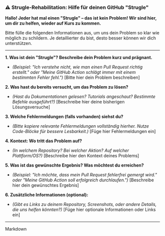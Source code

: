 ### ⚠️ Strugle-Rehabilitation: Hilfe für deinen GitHub "Strugle"

**Hallo! Jeder hat mal einen "Strugle" – das ist kein Problem! Wir sind hier, um dir zu helfen, wieder auf Kurs zu kommen.**

Bitte fülle die folgenden Informationen aus, um uns dein Problem so klar wie möglich zu schildern. Je detaillierter du bist, desto besser können wir dich unterstützen.

---

**1. Was ist dein "Strugle"? Beschreibe dein Problem kurz und prägnant.**
* *(Beispiel: "Ich verstehe nicht, wie man einen Pull Request richtig erstellt." oder "Meine GitHub Action schlägt immer mit einem bestimmten Fehler fehl.")*
[Bitte hier dein Problem beschreiben]

**2. Was hast du bereits versucht, um das Problem zu lösen?**
* *(Hast du Dokumentationen gelesen? Tutorials angeschaut? Bestimmte Befehle ausgeführt?)*
[Beschreibe hier deine bisherigen Lösungsversuche]

**3. Welche Fehlermeldungen (falls vorhanden) siehst du?**
* *(Bitte kopiere relevante Fehlermeldungen vollständig hierher. Nutze Code-Blöcke für bessere Lesbarkeit.)*
[Füge hier Fehlermeldungen ein]


**4. Kontext: Wo tritt das Problem auf?**
* *(In welchem Repository? Bei welcher Aktion? Auf welcher Plattform/OS?)*
[Beschreibe hier den Kontext deines Problems]

**5. Was ist das gewünschte Ergebnis? Was möchtest du erreichen?**
* *(Beispiel: "Ich möchte, dass mein Pull Request fehlerfrei gemergt wird." oder "Meine GitHub Action soll erfolgreich durchlaufen.")*
[Beschreibe hier dein gewünschtes Ergebnis]

**6. Zusätzliche Informationen (optional):**
* *(Gibt es Links zu deinem Repository, Screenshots, oder andere Details, die uns helfen könnten?)*
[Füge hier optionale Informationen oder Links ein]

---

Markdown
